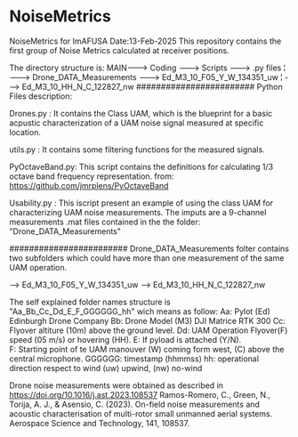 # NoiseMetrics
NoiseMetrics for ImAFUSA
Date:13-Feb-2025
This repository contains the first group of Noise Metrics calculated at receiver positions.

The directory structure is:
MAIN---> Coding ---> Scripts ---> .py files
      ¦
    ---> Drone_DATA_Measurements ---> Ed_M3_10_F05_Y_W_134351_uw
                                  ¦
                                 ---> Ed_M3_10_HH_N_C_122827_nw
########################
Python Files description:

Drones.py : 
It contains the Class UAM, which is the blueprint for a basic acpustic characterization of a UAM noise signal measured at specific location.

utils.py :
It contains some filtering functions for the measured signals.

PyOctaveBand.py:
This script contains the definitions for calculating 1/3 octave band frequency representation.
from: https://github.com/jmrplens/PyOctaveBand

Usability.py : 
This iscript present an example of using the class UAM for characterizing UAM noise measurements.
The imputs are a 9-channel measurements .mat files contained in the the folder: "Drone_DATA_Measurements"

########################
Drone_DATA_Measurements folter contains two subfolders which could have more than one measurement of the same UAM operation. 

--> Ed_M3_10_F05_Y_W_134351_uw 
--> Ed_M3_10_HH_N_C_122827_nw

The self explained folder names structure is "Aa_Bb_Cc_Dd_E_F_GGGGGG_hh" wich means as follow:
Aa: Pylot (Ed) Edinburgh Drone Company
Bb: Drone Model (M3) DJI Matrice RTK 300
Cc: Flyover altiture (10m) above the ground level. 
Dd: UAM Operation Flyover(F) speed (05 m/s) or hovering (HH).
E: If pyload is attached (Y/N).  
F: Starting point of te UAM manouver (W) coming form west, (C) above the central microphone. 
GGGGGG: timestamp (hhmmss)
hh: operational direction respect to wind (uw) upwind, (nw) no-wind

Drone noise measurements were obtained as described in https://doi.org/10.1016/j.ast.2023.108537
Ramos-Romero, C., Green, N., Torija, A. J., & Asensio, C. (2023). On-field noise measurements and acoustic characterisation of multi-rotor small unmanned aerial systems. Aerospace Science and Technology, 141, 108537.
